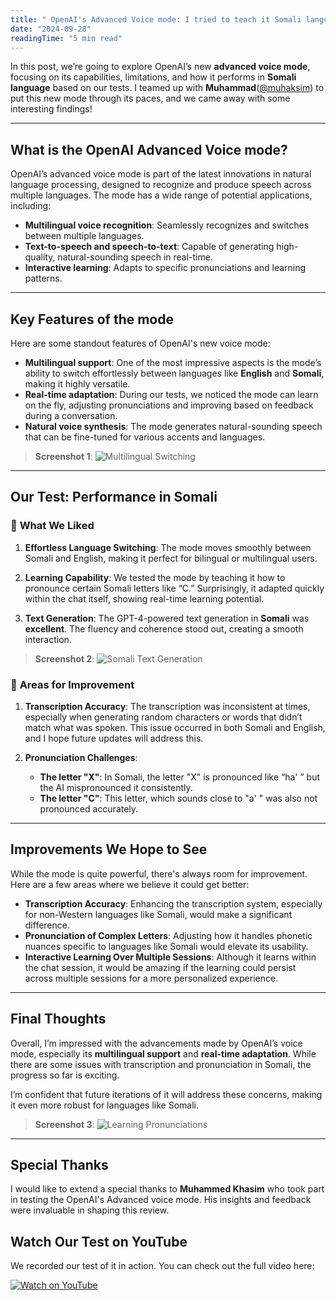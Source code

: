 ```yaml
---
title: " OpenAI's Advanced Voice mode: I tried to teach it Somali language"
date: "2024-09-28"
readingTime: "5 min read"
---
```



In this post, we’re going to explore OpenAI’s new **advanced voice mode**, focusing on its capabilities, limitations, and how it performs in **Somali language** based on our tests. I teamed up with **Muhammad**([@muhaksim](https://www.linkedin.com/in/muhaksim/)) to put this new mode through its paces, and we came away with some interesting findings!

---

## What is the OpenAI Advanced Voice mode?

OpenAI’s advanced voice mode is part of the latest innovations in natural language processing, designed to recognize and produce speech across multiple languages. The mode has a wide range of potential applications, including:

- **Multilingual voice recognition**: Seamlessly recognizes and switches between multiple languages.
- **Text-to-speech and speech-to-text**: Capable of generating high-quality, natural-sounding speech in real-time.
- **Interactive learning**: Adapts to specific pronunciations and learning patterns.

---

## Key Features of the mode

Here are some standout features of OpenAI's new voice mode:

- **Multilingual support**: One of the most impressive aspects is the mode’s ability to switch effortlessly between languages like **English** and **Somali**, making it highly versatile.
- **Real-time adaptation**: During our tests, we noticed the mode can learn on the fly, adjusting pronunciations and improving based on feedback during a conversation.
- **Natural voice synthesis**: The mode generates natural-sounding speech that can be fine-tuned for various accents and languages.

> **Screenshot 1**: ![Multilingual Switching](/imgs/multi.jpeg)

---

## Our Test: Performance in Somali

### 🌟 **What We Liked**

1. **Effortless Language Switching**: The mode moves smoothly between Somali and English, making it perfect for bilingual or multilingual users.
   
2. **Learning Capability**: We tested the mode by teaching it how to pronounce certain Somali letters like “C.” Surprisingly, it adapted quickly within the chat itself, showing real-time learning potential.

3. **Text Generation**: The GPT-4-powered text generation in **Somali** was **excellent**. The fluency and coherence stood out, creating a smooth interaction.

> **Screenshot 2**: ![Somali Text Generation](/imgs/story.jpeg)

### 🚩 **Areas for Improvement**

1. **Transcription Accuracy**: The transcription was inconsistent at times, especially when generating random characters or words that didn’t match what was spoken. This issue occurred in both Somali and English, and I hope future updates will address this.
   
2. **Pronunciation Challenges**:
   - **The letter "X"**: In Somali, the letter "X" is pronounced like “ha' ” but the AI mispronounced it consistently.
   - **The letter "C"**: This letter, which sounds close to "a' " was also not pronounced accurately.

---

## Improvements We Hope to See

While the mode is quite powerful, there's always room for improvement. Here are a few areas where we believe it could get better:

- **Transcription Accuracy**: Enhancing the transcription system, especially for non-Western languages like Somali, would make a significant difference.
- **Pronunciation of Complex Letters**: Adjusting how it handles phonetic nuances specific to languages like Somali would elevate its usability.
- **Interactive Learning Over Multiple Sessions**: Although it learns within the chat session, it would be amazing if the learning could persist across multiple sessions for a more personalized experience.

---

## Final Thoughts

Overall, I’m impressed with the advancements made by OpenAI’s voice mode, especially its **multilingual support** and **real-time adaptation**. While there are some issues with transcription and pronunciation in Somali, the progress so far is exciting.

I’m confident that future iterations of it will address these concerns, making it even more robust for languages like Somali.

> **Screenshot 3**: ![Learning Pronunciations](/imgs/teach.jpeg)

---
## Special Thanks

I would like to extend a special thanks to **Muhammed Khasim** who took part in testing the OpenAI's Advanced voice mode. His insights and feedback were invaluable in shaping this review.



## Watch Our Test on YouTube

We recorded our test of it in action. You can check out the full video here:

[![Watch on YouTube](/imgs/yt.png)](https://youtu.be/cmzi7sdWzSc)



